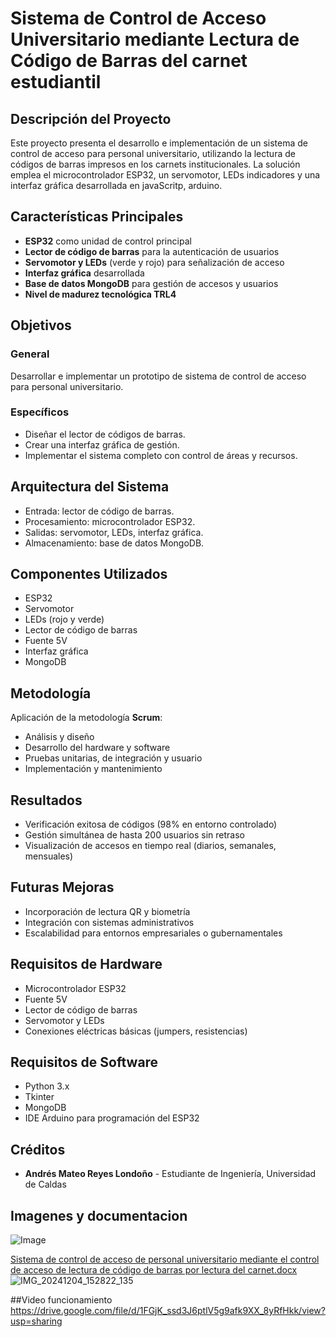 # Sistema de Control de Acceso Universitario mediante Lectura de Código de Barras del carnet estudiantil

## Descripción del Proyecto

Este proyecto presenta el desarrollo e implementación de un sistema de control de acceso para personal universitario, utilizando la lectura de códigos de barras impresos en los carnets institucionales. La solución emplea el microcontrolador ESP32, un servomotor, LEDs indicadores y una interfaz gráfica desarrollada en javaScritp, arduino.

## Características Principales

- **ESP32** como unidad de control principal
- **Lector de código de barras** para la autenticación de usuarios
- **Servomotor y LEDs** (verde y rojo) para señalización de acceso
- **Interfaz gráfica** desarrollada
- **Base de datos MongoDB** para gestión de accesos y usuarios
- **Nivel de madurez tecnológica TRL4**

## Objetivos

### General
Desarrollar e implementar un prototipo de sistema de control de acceso para personal universitario.

### Específicos
- Diseñar el lector de códigos de barras.
- Crear una interfaz gráfica de gestión.
- Implementar el sistema completo con control de áreas y recursos.

## Arquitectura del Sistema

- Entrada: lector de código de barras.
- Procesamiento: microcontrolador ESP32.
- Salidas: servomotor, LEDs, interfaz gráfica.
- Almacenamiento: base de datos MongoDB.

## Componentes Utilizados

- ESP32
- Servomotor
- LEDs (rojo y verde)
- Lector de código de barras
- Fuente 5V
- Interfaz gráfica 
- MongoDB

## Metodología

Aplicación de la metodología **Scrum**:
- Análisis y diseño
- Desarrollo del hardware y software
- Pruebas unitarias, de integración y usuario
- Implementación y mantenimiento

## Resultados

- Verificación exitosa de códigos (98% en entorno controlado)
- Gestión simultánea de hasta 200 usuarios sin retraso
- Visualización de accesos en tiempo real (diarios, semanales, mensuales)

## Futuras Mejoras

- Incorporación de lectura QR y biometría
- Integración con sistemas administrativos
- Escalabilidad para entornos empresariales o gubernamentales

## Requisitos de Hardware

- Microcontrolador ESP32
- Fuente 5V
- Lector de código de barras
- Servomotor y LEDs
- Conexiones eléctricas básicas (jumpers, resistencias)

## Requisitos de Software

- Python 3.x
- Tkinter
- MongoDB
- IDE Arduino para programación del ESP32

## Créditos

- **Andrés Mateo Reyes Londoño** - Estudiante de Ingeniería, Universidad de Caldas


## Imagenes y documentacion 
![Image](https://github.com/user-attachments/assets/3b47062b-e928-449c-84a9-9e0b61104b34)


[Sistema de control de acceso de personal universitario mediante el control de acceso de lectura de código de barras por lectura del carnet.docx](https://github.com/user-attachments/files/20874726/Sistema.de.control.de.acceso.de.personal.universitario.mediante.el.control.de.acceso.de.lectura.de.codigo.de.barras.por.lectura.del.carnet.docx)
![IMG_20241204_152822_135](https://github.com/user-attachments/assets/29c1d66b-5a13-4342-8055-915e2651e0ac)

##Video funcionamiento 
https://drive.google.com/file/d/1FGjK_ssd3J6ptlV5g9afk9XX_8yRfHkk/view?usp=sharing
